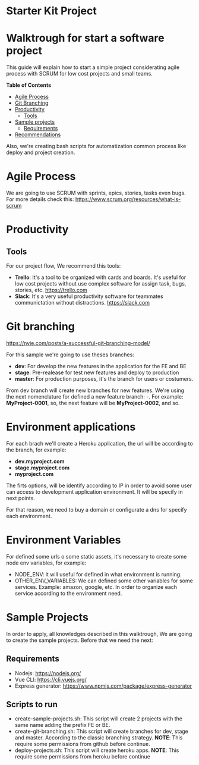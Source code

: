 # Starter Kit Project

# Walktrough for start a software project

This guide will explain how to start a simple project considerating agile process with SCRUM for low cost projects and small teams.

<!-- markdown-toc start - Don't edit this section. Run M-x markdown-toc-refresh-toc -->
**Table of Contents**

- [Agile Process](#agile-process)
- [Git Branching](#git-branching)
- [Productivity](#productivity)
  - [Tools](#tools)
- [Sample projects](#sample-projects)
  - [Requirements](#requirements)
- [Recommendations](#recommendations)
<!-- markdown-toc end -->

Also, we're creating bash scripts for automatization common process like deploy and project creation. 

# Agile Process

We are going to use SCRUM with sprints, epics, stories, tasks even bugs. For more details check this: https://www.scrum.org/resources/what-is-scrum

# Productivity 

## Tools

For our project flow, We recommend this tools:

- **Trello**: It's a tool to be organized with cards and boards. It's useful for low cost projects without use complex software for assign task, bugs, stories, etc. https://trello.com
- **Slack**: It's a very useful productivity software for teammates communictation without distractions. https://slack.com

# Git branching

https://nvie.com/posts/a-successful-git-branching-model/

For this sample we're going to use theses branches:

- **dev**: For develop the new features in the application for the FE and BE
- **stage**: Pre-realease for test new features and deploy to production
- **master**: For production purposes, it's the branch for users or costumers. 

From dev branch will create new branches for new features. We're using the next nomenclature for defined a new feature branch: <ID>-<number>. For example: **MyProject-0001**, so, the next feature will be **MyProject-0002**, and so. 

# Environment applications

For each brach we'll create a Heroku application, the url will be according to the branch, for example: 

- **dev.myproject.com** 
- **stage.myproject.com**
- **myproject.com**

The firts options, will be identify according to IP in order to avoid some user can access to development application environment. It will be specify in next points.

For that reason, we need to buy a domain or configurate a dns for specify each environment.

# Environment Variables

For defined some urls o some static assets, it's necessary to create some node env variables, for example:
- NODE_ENV: it will useful for defined in what environment is running.
- OTHER_ENV_VARIABLES: We can defined some other variables for some services. Example: amazon, google, etc. In order to organize each service according to the environment need.


# Sample Projects

In order to apply, all knowledges described in this walktrough, We are going to create the sample projects. Before that we need the next:

## Requirements

- Nodejs: https://nodejs.org/
- Vue CLI: https://cli.vuejs.org/
- Express generator: https://www.npmjs.com/package/express-generator

## Scripts to run

- create-sample-projects.sh: This script will create 2 projects with the same name adding the prefix FE or BE.
- create-git-branching.sh: This script will create branches for dev, stage and master. According to the classic branching strategy. **NOTE**: This require some permissions from github before continue.
- deploy-projects.sh: This script will create heroku apps. **NOTE**: This require some permissions from heroku before continue


